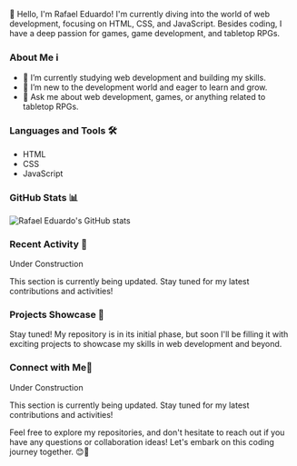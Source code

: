<!--- **Welcome to Rafael Eduardo's GitHub Profile!** --->

<!--- ![Banner](https://via.placeholder.com/800x200) --->

👋 Hello, I'm Rafael Eduardo! I'm currently diving into the world of web development, focusing on HTML, CSS, and JavaScript. Besides coding, I have a deep passion for games, game development, and tabletop RPGs.

### About Me ℹ️
- 🔭 I’m currently studying web development and building my skills.
- 🌱 I’m new to the development world and eager to learn and grow.
- 💬 Ask me about web development, games, or anything related to tabletop RPGs.
<!--- - 📫 How to reach me: [your-email@example.com](mailto:your-email@example.com) --->
<!--- - ⚡ Fun fact: I can speak three languages fluently!  --->

### Languages and Tools 🛠️
- HTML
- CSS
- JavaScript

### GitHub Stats 📊
![Rafael Eduardo's GitHub stats](https://github-readme-stats.vercel.app/api?username=P4FZero&show_icons=true&theme=radical)

<!---### Recent Activity 📝
- [Activity 1]
- [Activity 2]
- [Activity 3]
- [Activity 4]--->

### Recent Activity 🚧
Under Construction

This section is currently being updated. Stay tuned for my latest contributions and activities!

### Projects Showcase 🚀
Stay tuned! My repository is in its initial phase, but soon I'll be filling it with exciting projects to showcase my skills in web development and beyond.

<!---### Connect with Me 🤝--->

### Connect with Me🚧
Under Construction

This section is currently being updated. Stay tuned for my latest contributions and activities!
<!--- - [LinkedIn](https://www.linkedin.com/in/yourprofile)
- [Twitter](https://twitter.com/yourhandle)
- [Website/Blog](https://www.yourwebsite.com) --->

Feel free to explore my repositories, and don't hesitate to reach out if you have any questions or collaboration ideas! Let's embark on this coding journey together. 😊🚀
